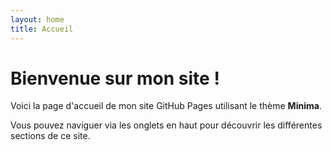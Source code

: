 ```yaml
---
layout: home
title: Accueil
---
```


# Bienvenue sur mon site !

Voici la page d'accueil de mon site GitHub Pages utilisant le thème **Minima**.

Vous pouvez naviguer via les onglets en haut pour découvrir les différentes sections de ce site.
